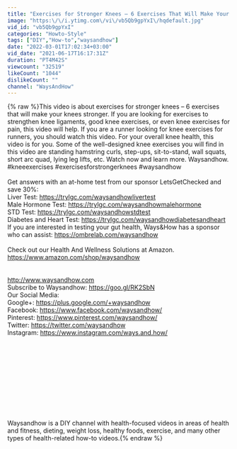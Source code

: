 ```yaml
---
title: "Exercises for Stronger Knees – 6 Exercises That Will Make Your Knees Stronger"
image: "https:\/\/i.ytimg.com\/vi\/vb5Qb9gpYxI\/hqdefault.jpg"
vid_id: "vb5Qb9gpYxI"
categories: "Howto-Style"
tags: ["DIY","How-to","waysandhow"]
date: "2022-03-01T17:02:34+03:00"
vid_date: "2021-06-17T16:17:31Z"
duration: "PT4M42S"
viewcount: "32519"
likeCount: "1044"
dislikeCount: ""
channel: "WaysAndHow"
---
```

{% raw %}This video is about exercises for stronger knees – 6 exercises that will make your knees stronger. If you are looking for exercises to strengthen knee ligaments, good knee exercises, or even knee exercises for pain, this video will help. If you are a runner looking for knee exercises for runners, you should watch this video. For your overall knee health, this video is for you. Some of the well-designed knee exercises you will find in this video are standing hamstring curls, step-ups, sit-to-stand, wall squats, short arc quad, lying leg lifts, etc. Watch now and learn more. Waysandhow. #kneeexercises #exercisesforstrongerknees #waysandhow<br /><br />Get answers with an at-home test from our sponsor LetsGetChecked and save 30%: <br />Liver Test: <a rel="nofollow" target="blank" href="https://trylgc.com/waysandhowlivertest">https://trylgc.com/waysandhowlivertest</a><br />Male Hormone Test: <a rel="nofollow" target="blank" href="https://trylgc.com/waysandhowmalehormone">https://trylgc.com/waysandhowmalehormone</a><br />STD Test: <a rel="nofollow" target="blank" href="https://trylgc.com/waysandhowstdtest">https://trylgc.com/waysandhowstdtest</a><br />Diabetes and Heart Test: <a rel="nofollow" target="blank" href="https://trylgc.com/waysandhowdiabetesandheart">https://trylgc.com/waysandhowdiabetesandheart</a><br />If you are interested in testing your gut health, Ways&amp;How has a sponsor who can assist: <a rel="nofollow" target="blank" href="https://ombrelab.com/waysandhow">https://ombrelab.com/waysandhow</a><br /><br />Check out our Health And Wellness Solutions at Amazon. <a rel="nofollow" target="blank" href="https://www.amazon.com/shop/waysandhow">https://www.amazon.com/shop/waysandhow</a><br /><br /><br /><a rel="nofollow" target="blank" href="http://www.waysandhow.com">http://www.waysandhow.com</a> <br />Subscribe to Waysandhow: <a rel="nofollow" target="blank" href="https://goo.gl/RK2SbN">https://goo.gl/RK2SbN</a> <br />Our Social Media: <br />Google+: <a rel="nofollow" target="blank" href="https://plus.google.com/+waysandhow">https://plus.google.com/+waysandhow</a><br />Facebook: <a rel="nofollow" target="blank" href="https://www.facebook.com/waysandhow/">https://www.facebook.com/waysandhow/</a> <br />Pinterest: <a rel="nofollow" target="blank" href="https://www.pinterest.com/waysandhow/">https://www.pinterest.com/waysandhow/</a> <br />Twitter: <a rel="nofollow" target="blank" href="https://twitter.com/waysandhow">https://twitter.com/waysandhow</a> <br />Instagram: <a rel="nofollow" target="blank" href="https://www.instagram.com/ways.and.how/">https://www.instagram.com/ways.and.how/</a><br /><br /><br /><br /><br /><br /><br /><br /><br /><br /><br /><br />Waysandhow is a DIY channel with health-focused videos in areas of health and fitness, dieting, weight loss, healthy foods, exercise, and many other types of health-related how-to videos.{% endraw %}
